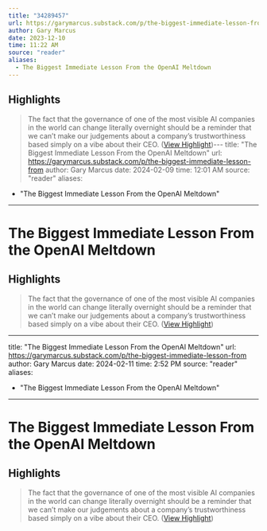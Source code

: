 ```yaml
---
title: "34289457"
url: https://garymarcus.substack.com/p/the-biggest-immediate-lesson-from
author: Gary Marcus
date: 2023-12-10
time: 11:22 AM
source: "reader"
aliases:
  - The Biggest Immediate Lesson From the OpenAI Meltdown
---
```

## Highlights
> The fact that the governance of one of the most visible AI companies in the world can change literally overnight should be a reminder that we can’t make our judgements about a company’s trustworthiness based simply on a vibe about their CEO. ([View Highlight](https://read.readwise.io/read/01hfh0kw46h1r09q220eht0r6h))---
title: "The Biggest Immediate Lesson From the OpenAI Meltdown"
url: https://garymarcus.substack.com/p/the-biggest-immediate-lesson-from
author: Gary Marcus
date: 2024-02-09
time: 12:01 AM
source: "reader"
aliases:
  - "The Biggest Immediate Lesson From the OpenAI Meltdown"
---
# The Biggest Immediate Lesson From the OpenAI Meltdown

## Highlights
> The fact that the governance of one of the most visible AI companies in the world can change literally overnight should be a reminder that we can’t make our judgements about a company’s trustworthiness based simply on a vibe about their CEO. ([View Highlight](https://read.readwise.io/read/01hfh0kw46h1r09q220eht0r6h))

---
title: "The Biggest Immediate Lesson From the OpenAI Meltdown"
url: https://garymarcus.substack.com/p/the-biggest-immediate-lesson-from
author: Gary Marcus
date: 2024-02-11
time: 2:52 PM
source: "reader"
aliases:
  - "The Biggest Immediate Lesson From the OpenAI Meltdown"
---
# The Biggest Immediate Lesson From the OpenAI Meltdown

## Highlights
> The fact that the governance of one of the most visible AI companies in the world can change literally overnight should be a reminder that we can’t make our judgements about a company’s trustworthiness based simply on a vibe about their CEO. ([View Highlight](https://read.readwise.io/read/01hfh0kw46h1r09q220eht0r6h))

